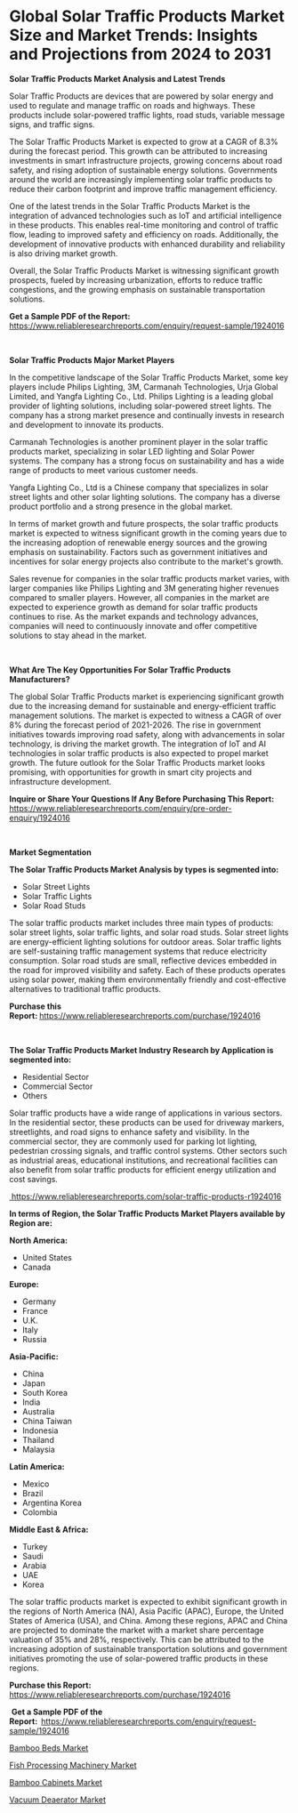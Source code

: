 <p><h1>Global Solar Traffic Products Market Size and Market Trends: Insights and Projections from 2024 to 2031</h1></p><p><strong>Solar Traffic Products Market Analysis and Latest Trends</strong></p>
<p><p>Solar Traffic Products are devices that are powered by solar energy and used to regulate and manage traffic on roads and highways. These products include solar-powered traffic lights, road studs, variable message signs, and traffic signs.</p><p>The Solar Traffic Products Market is expected to grow at a CAGR of 8.3% during the forecast period. This growth can be attributed to increasing investments in smart infrastructure projects, growing concerns about road safety, and rising adoption of sustainable energy solutions. Governments around the world are increasingly implementing solar traffic products to reduce their carbon footprint and improve traffic management efficiency.</p><p>One of the latest trends in the Solar Traffic Products Market is the integration of advanced technologies such as IoT and artificial intelligence in these products. This enables real-time monitoring and control of traffic flow, leading to improved safety and efficiency on roads. Additionally, the development of innovative products with enhanced durability and reliability is also driving market growth.</p><p>Overall, the Solar Traffic Products Market is witnessing significant growth prospects, fueled by increasing urbanization, efforts to reduce traffic congestions, and the growing emphasis on sustainable transportation solutions.</p></p>
<p><strong>Get a Sample PDF of the Report:&nbsp;</strong> <a href="https://www.reliableresearchreports.com/enquiry/request-sample/1924016">https://www.reliableresearchreports.com/enquiry/request-sample/1924016</a></p>
<p>&nbsp;</p>
<p><strong>Solar Traffic Products Major Market Players</strong></p>
<p><p>In the competitive landscape of the Solar Traffic Products Market, some key players include Philips Lighting, 3M, Carmanah Technologies, Urja Global Limited, and Yangfa Lighting Co., Ltd. Philips Lighting is a leading global provider of lighting solutions, including solar-powered street lights. The company has a strong market presence and continually invests in research and development to innovate its products.</p><p>Carmanah Technologies is another prominent player in the solar traffic products market, specializing in solar LED lighting and Solar Power systems. The company has a strong focus on sustainability and has a wide range of products to meet various customer needs. </p><p>Yangfa Lighting Co., Ltd is a Chinese company that specializes in solar street lights and other solar lighting solutions. The company has a diverse product portfolio and a strong presence in the global market. </p><p>In terms of market growth and future prospects, the solar traffic products market is expected to witness significant growth in the coming years due to the increasing adoption of renewable energy sources and the growing emphasis on sustainability. Factors such as government initiatives and incentives for solar energy projects also contribute to the market's growth.</p><p>Sales revenue for companies in the solar traffic products market varies, with larger companies like Philips Lighting and 3M generating higher revenues compared to smaller players. However, all companies in the market are expected to experience growth as demand for solar traffic products continues to rise. As the market expands and technology advances, companies will need to continuously innovate and offer competitive solutions to stay ahead in the market.</p></p>
<p>&nbsp;</p>
<p><strong>What Are The Key Opportunities For Solar Traffic Products Manufacturers?</strong></p>
<p><p>The global Solar Traffic Products market is experiencing significant growth due to the increasing demand for sustainable and energy-efficient traffic management solutions. The market is expected to witness a CAGR of over 8% during the forecast period of 2021-2026. The rise in government initiatives towards improving road safety, along with advancements in solar technology, is driving the market growth. The integration of IoT and AI technologies in solar traffic products is also expected to propel market growth. The future outlook for the Solar Traffic Products market looks promising, with opportunities for growth in smart city projects and infrastructure development.</p></p>
<p><strong>Inquire or Share Your Questions If Any Before Purchasing This Report:</strong> <a href="https://www.reliableresearchreports.com/enquiry/pre-order-enquiry/1924016">https://www.reliableresearchreports.com/enquiry/pre-order-enquiry/1924016</a></p>
<p>&nbsp;</p>
<p><strong>Market Segmentation</strong></p>
<p><strong>The Solar Traffic Products Market Analysis by types is segmented into:</strong></p>
<p><ul><li>Solar Street Lights</li><li>Solar Traffic Lights</li><li>Solar Road Studs</li></ul></p>
<p><p>The solar traffic products market includes three main types of products: solar street lights, solar traffic lights, and solar road studs. Solar street lights are energy-efficient lighting solutions for outdoor areas. Solar traffic lights are self-sustaining traffic management systems that reduce electricity consumption. Solar road studs are small, reflective devices embedded in the road for improved visibility and safety. Each of these products operates using solar power, making them environmentally friendly and cost-effective alternatives to traditional traffic products.</p></p>
<p><strong>Purchase this Report:&nbsp;</strong><a href="https://www.reliableresearchreports.com/purchase/1924016">https://www.reliableresearchreports.com/purchase/1924016</a></p>
<p>&nbsp;</p>
<p><strong>The Solar Traffic Products Market Industry Research by Application is segmented into:</strong></p>
<p><ul><li>Residential Sector</li><li>Commercial Sector</li><li>Others</li></ul></p>
<p><p>Solar traffic products have a wide range of applications in various sectors. In the residential sector, these products can be used for driveway markers, streetlights, and road signs to enhance safety and visibility. In the commercial sector, they are commonly used for parking lot lighting, pedestrian crossing signals, and traffic control systems. Other sectors such as industrial areas, educational institutions, and recreational facilities can also benefit from solar traffic products for efficient energy utilization and cost savings.</p></p>
<p><a href="https://www.reliableresearchreports.com/solar-traffic-products-r1924016">&nbsp;https://www.reliableresearchreports.com/solar-traffic-products-r1924016</a></p>
<p><strong>In terms of Region, the Solar Traffic Products Market Players available by Region are:</strong></p>
<p>
    <p> <strong> North America: </strong>
        <ul>
            <li>United States</li>
            <li>Canada</li>
        </ul>
        </p> 
    <p> <strong> Europe: </strong>
        <ul>
            <li>Germany</li>
            <li>France</li>
            <li>U.K.</li>
            <li>Italy</li>
            <li>Russia</li>
        </ul>
        </p> 
    <p> <strong> Asia-Pacific: </strong>
        <ul>
            <li>China</li>
            <li>Japan</li>
            <li>South Korea</li>
            <li>India</li>
            <li>Australia</li>
            <li>China Taiwan</li>
            <li>Indonesia</li>
            <li>Thailand</li>
            <li>Malaysia</li>
        </ul>
        </p> 
    <p> <strong> Latin America: </strong>
        <ul>
            <li>Mexico</li>
            <li>Brazil</li>
            <li>Argentina Korea</li>
            <li>Colombia</li>
        </ul>
        </p> 
    <p> <strong> Middle East & Africa: </strong>
        <ul>
            <li>Turkey</li>
            <li>Saudi</li>
            <li>Arabia</li>
            <li>UAE</li>
            <li>Korea</li>
        </ul>
    </p>
    </p>
<p><p>The solar traffic products market is expected to exhibit significant growth in the regions of North America (NA), Asia Pacific (APAC), Europe, the United States of America (USA), and China. Among these regions, APAC and China are projected to dominate the market with a market share percentage valuation of 35% and 28%, respectively. This can be attributed to the increasing adoption of sustainable transportation solutions and government initiatives promoting the use of solar-powered traffic products in these regions.</p></p>
<p><strong>Purchase this Report: </strong><a href="https://www.reliableresearchreports.com/purchase/1924016">https://www.reliableresearchreports.com/purchase/1924016</a></p>
<p>&nbsp;<strong>Get a Sample PDF of the Report:&nbsp;&nbsp;</strong><a href="https://www.reliableresearchreports.com/enquiry/request-sample/1924016">https://www.reliableresearchreports.com/enquiry/request-sample/1924016</a></p>
<p><strong></strong></p>
<p><p><a href="https://github.com/Leeanford76845djf/Market-Research-Report-List-1/blob/main/bamboo-beds-market.md">Bamboo Beds Market</a></p><p><a href="https://medium.com/@charityrice1939/fish-processing-machinery-market-size-share-analysis-growth-trends-forecasts-2024-2031-a83c4b9619c3">Fish Processing Machinery Market</a></p><p><a href="https://github.com/jasminebabez/Market-Research-Report-List-1/blob/main/bamboo-cabinets-market.md">Bamboo Cabinets Market</a></p><p><a href="https://medium.com/@jewelmohr25/vacuum-deaerator-market-size-market-segmentation-market-trends-and-growth-analysis-forecast-till-ec496d846635">Vacuum Deaerator Market</a></p></p>